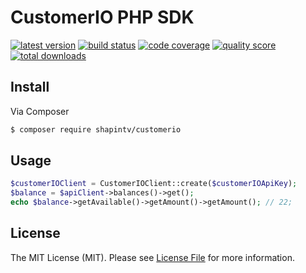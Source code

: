 # CustomerIO PHP SDK

[![latest version](https://img.shields.io/github/release/shapintv/customerio.svg?style=flat-square)](https://github.com/shapintv/customerio/releases)
[![build status](https://img.shields.io/travis/shapintv/customerio.svg?style=flat-square)](https://travis-ci.org/shapintv/customerio)
[![code coverage](https://img.shields.io/scrutinizer/coverage/g/shapintv/customerio.svg?style=flat-square)](https://scrutinizer-ci.com/g/shapintv/customerio)
[![quality score](https://img.shields.io/scrutinizer/g/shapintv/customerio.svg?style=flat-square)](https://scrutinizer-ci.com/g/shapintv/customerio)
[![total downloads](https://img.shields.io/packagist/dt/shapin/customerio.svg?style=flat-square)](https://packagist.org/packages/shapin/customerio)


## Install

Via Composer

``` bash
$ composer require shapintv/customerio
```

## Usage

``` php
$customerIOClient = CustomerIOClient::create($customerIOApiKey);
$balance = $apiClient->balances()->get();
echo $balance->getAvailable()->getAmount()->getAmount(); // 22;
```

## License

The MIT License (MIT). Please see [License File](LICENSE) for more information.
